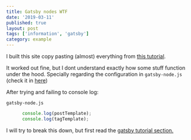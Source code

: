 ```yaml
---
title: Gatsby nodes WTF
date: '2019-03-11'
published: true
layout: post
tags: ['information', 'gatsby']
category: example
---
```


I built this site copy pasting (almost) everything from
[this tutorial](https://jeffrafter.com/gatsby-with-typescript/ "Tutorial gatsby-typescript-graphql").

It worked out fine, but I dont understand exactly how some stuff function under the hood.
Specially regarding the configuration in `gatsby-node.js` (check it in
[here](https://github.com/nvegater/nvegater.me/blob/master/gatsby-node.js))

After trying and failing to console log:

`gatsby-node.js`
```js
      console.log(postTemplate);
      console.log(tagTemplate);
```

I will try to break this down, but first read the [gatsby tutorial section.](https://www.gatsbyjs.org/tutorial/part-one/)
